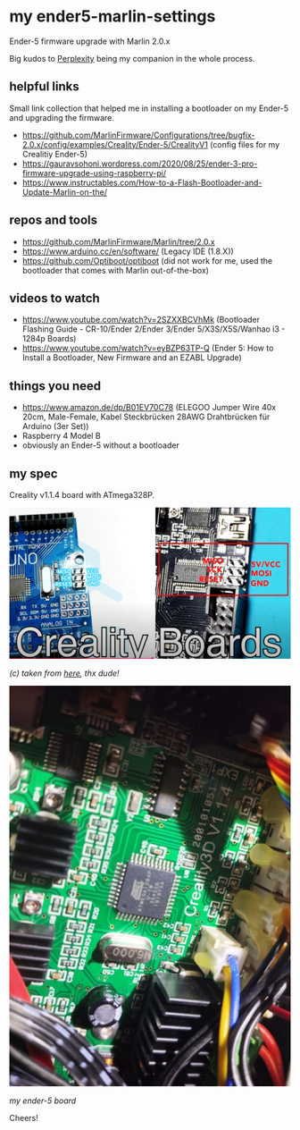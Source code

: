 # my ender5-marlin-settings

Ender-5 firmware upgrade with Marlin 2.0.x

Big kudos to [Perplexity](https://www.perplexity.ai/) being my companion in the whole process.

## helpful links

Small link collection that helped me in installing a bootloader on my Ender-5 and upgrading the firmware.

* https://github.com/MarlinFirmware/Configurations/tree/bugfix-2.0.x/config/examples/Creality/Ender-5/CrealityV1 (config files for my Crealitiy Ender-5)
* https://gauravsohoni.wordpress.com/2020/08/25/ender-3-pro-firmware-upgrade-using-raspberry-pi/
* https://www.instructables.com/How-to-a-Flash-Bootloader-and-Update-Marlin-on-the/

## repos and tools

* https://github.com/MarlinFirmware/Marlin/tree/2.0.x
* https://www.arduino.cc/en/software/ (Legacy IDE (1.8.X))
* https://github.com/Optiboot/optiboot (did not work for me, used the bootloader that comes with Marlin out-of-the-box)

## videos to watch

* https://www.youtube.com/watch?v=2SZXXBCVhMk (Bootloader Flashing Guide - CR-10/Ender 2/Ender 3/Ender 5/X3S/X5S/Wanhao i3 - 1284p Boards)
* https://www.youtube.com/watch?v=eyBZP63TP-Q (Ender 5: How to Install a Bootloader, New Firmware and an EZABL Upgrade)

## things you need

* https://www.amazon.de/dp/B01EV70C78 (ELEGOO Jumper Wire 40x 20cm, Male-Female, Kabel Steckbrücken 28AWG Drahtbrücken für Arduino (3er Set))
* Raspberry 4 Model B
* obviously an Ender-5 without a bootloader

## my spec

Creality v1.1.4 board with ATmega328P.

![image1](creality-board-spi.jpg)

*(c) taken from [here](https://youtu.be/2SZXXBCVhMk?si=gMbYtFAglsl8-R_h&t=475), thx dude!*

![image2](creality-board-version-chip.jpg)

*my ender-5 board*

Cheers!